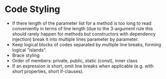 # Code Styling

- If there length of the parameter list for a method is too long to read conveniently in terms of line length (due to the 3-argument rule this should rarely happen for methods but constructors with dependency injection) break it into multiple lines parameter by parameter.
- Keep logical blocks of codes separated by multiple line breaks, forming logical “islands”.
- Brace styling
- Order of members: private, public, static (const), inner class
- If an expression is short, omit line breaks when applicable (e.g. with short properties, short if-clauses).